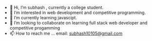 - 👋 Hi, I’m subhash , currently a college student.
- 👀 I’m interested in web development and competitive programming.
- 🌱 I’m currently learning javascipt.
- 💞️ I’m looking to collaborate on learning full stack web developer and competitive progamming
- 📫 How to reach me ... email: subhash10105@gmail.com


